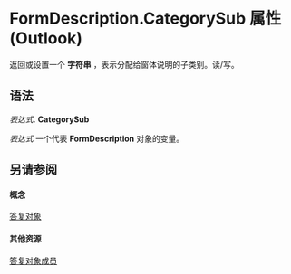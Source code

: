 
# FormDescription.CategorySub 属性 (Outlook)

返回或设置一个 **字符串** ，表示分配给窗体说明的子类别。读/写。


## 语法

 _表达式_. **CategorySub**

 _表达式_ 一个代表 **FormDescription** 对象的变量。


## 另请参阅


#### 概念


[答复对象](c88f92c4-4cac-84b3-6118-1150d42d7cff.md)
#### 其他资源


[答复对象成员](664724e9-e74b-32ad-93e4-8d4cb27b3082.md)